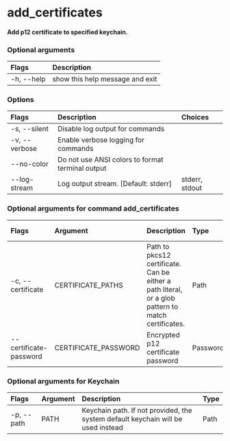 
add_certificates
================

#### Add p12 certificate to specified keychain.

### Optional arguments

|Flags|Description|
| :--- | :--- |
|-h, --help|show this help message and exit|

### Options

|Flags|Description|Choices|
| :--- | :--- | :--- |
|-s, --silent|Disable log output for commands||
|-v, --verbose|Enable verbose logging for commands||
|--no-color|Do not use ANSI colors to format terminal output||
|--log-stream|Log output stream. [Default: stderr]|stderr, stdout|

### Optional arguments for command add_certificates

|Flags|Argument|Description|Type|Default|Multiple arguments|
| :--- | :--- | :--- | :--- | :--- | :--- |
|-c, --certificate|CERTIFICATE_PATHS|Path to pkcs12 certificate. Can be either a path literal, or a glob pattern to match certificates.|Path|$HOME/Library/MobileDevice/Certificates/*.p12|Yes|
|--certificate-password|CERTIFICATE_PASSWORD|Encrypted p12 certificate password|Password|||

### Optional arguments for Keychain

|Flags|Argument|Description|Type|
| :--- | :--- | :--- | :--- |
|-p, --path|PATH|Keychain path. If not provided, the system default keychain will be used instead|Path|
